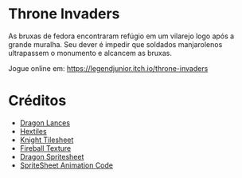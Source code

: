 # Throne Invaders
As bruxas de fedora encontraram refúgio em um vilarejo logo após a grande muralha. Seu dever é impedir que soldados manjarolenos ultrapassem o monumento e alcancem as bruxas.

Jogue online em: https://legendjunior.itch.io/throne-invaders

# Créditos
- [Dragon Lances](https://opengameart.org/content/dragon-lances)
- [Hextiles](https://cuddlyclover.itch.io/fantasy-hex-tiles/download/eyJleHBpcmVzIjoxNjU4NzkwNTMzLCJpZCI6MTA5MTYwfQ%3d%3d.QaIs6Ufk8jl7J6RgqgcpGpyO9z4%3d)
- [Knight Tilesheet](https://sanderfrenken.github.io/Universal-LPC-Spritesheet-Character-Generator/#?body=Skeleton_beige&sex=male&shadow=none&wound_arm=none&hair=Bedhead_raven&headcover=none&facial=none&eyepatch=none&earring=Earring_gold&neck=none&jacket=none&clothes=Sleeveless_white&apron=none&vest=none&weapon=Thrust_oversize_(attack_only)_1&ammo=none&ears=Big_ears_dark)
- [Fireball Texture](https://tenor.com/view/fire-fireball-8bit-gif-14681886)
- [Dragon Spritesheet](https://opengameart.org/content/red-dragon)
- [SpriteSheet Animation Code](https://gamedev.stackexchange.com/questions/53705/how-can-i-make-a-sprite-sheet-based-animation-system)
